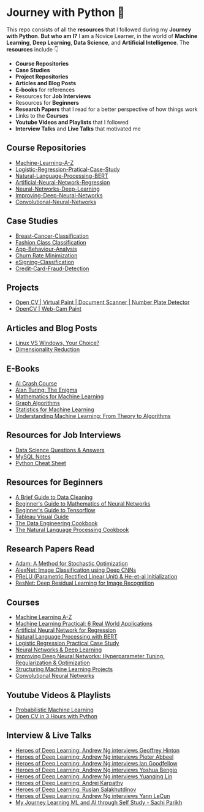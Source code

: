 # Journey with Python 🐍
This repo consists of all the **resources** that I followed during my **Journey with Python**. **But who am I?** I am a Novice Learner, in the world of **Machine Learning**, **Deep Learning**, **Data Science**, and **Artificial Intelligence**. The **resources** include 👇
- **Course Repositories**
- **Case Studies**
- **Project Repositories**
- **Articles and Blog Posts**
- **E-books** for references
- Resources for **Job Interviews**
- Resources for **Beginners**
- **Research Papers** that I read for a better perspective of how things work
- Links to the **Courses**
- **Youtube Videos and Playlists** that I followed
- **Interview Talks** and **Live Talks** that motivated me

## Course Repositories
- [Machine-Learning-A-Z](https://github.com/Elemento24/Machine-Learning-A-Z)
- [Logistic-Regression-Pratical-Case-Study](https://github.com/Elemento24/Logistic-Regression-Pratical-Case-Study)
- [Natural-Language-Processing-BERT](https://github.com/Elemento24/Natural-Language-Processing-BERT)
- [Artificial-Neural-Network-Regression](https://github.com/Elemento24/Artificial-Neural-Network-Regression)
- [Neural-Networks-Deep-Learning](https://github.com/Elemento24/Neural-Networks-Deep-Learning)
- [Improving-Deep-Neural-Networks](https://github.com/Elemento24/Improving-Deep-Neural-Networks)
- [Convolutional-Neural-Networks](https://github.com/Elemento24/Convolutional-Neural-Networks)

## Case Studies
- [Breast-Cancer-Classification](https://github.com/Elemento24/Breast-Cancer-Classification)
- [Fashion Class Classification](https://github.com/Elemento24/Fashion-Class-Classification)
- [App-Behaviour-Analysis](https://github.com/Elemento24/App-Behaviour-Analysis)
- [Churn Rate Minimization](https://github.com/Elemento24/Churn-Rate-Minimization)
- [eSigning-Classification](https://github.com/Elemento24/eSigning-Classification)
- [Credit-Card-Fraud-Detection](https://github.com/Elemento24/Credit-Card-Fraud-Detection)

## Projects
- [Open CV | Virtual Paint | Document Scanner | Number Plate Detector](https://github.com/Elemento24/OpenCV-Computer-Vision-Basics)
- [OpenCV | Web-Cam Paint](https://github.com/Elemento24/OpenCV-WebCam-Paint)

## Articles and Blog Posts
- [Linux VS Windows, Your Choice?](https://medium.com/developer-student-clubs-iiit-allahabad/linux-vs-windows-your-choice-76fad3ad6ce6?source=friends_link&sk=9757b12b75e464aa2b66fd4ea243f97f)
- [Dimensionality Reduction](https://elemento.medium.com/dimensionality-reduction-c4727ad078e6)

## E-Books
- [AI Crash Course](./eBooks/AI%20Crash%20Course.pdf)
- [Alan Turing: The Enigma](./eBooks/Alan%20Turing%20The%20Enigma.pdf)
- [Mathematics for Machine Learning](./eBooks/Mathematics%20for%20Machine%20Learning.pdf)
- [Graph Algorithms](./eBooks/Neo4j%20Graph%20Algorithms.pdf)
- [Statistics for Machine Learning](./eBooks/Statistics%20for%20Machine%20Learning.pdf)
- [Understanding Machine Learning: From Theory to Algorithms](eBooks/Understanding%20Machine%20Learning%20Theory%20Algorithms.pdf)

## Resources for Job Interviews
- [Data Science Questions & Answers](./Resources/Data%20Science%20QA.pdf)
- [MySQL Notes](./Resources/MySQL%20Notes.pdf)
- [Python Cheat Sheet](./Resources/Python%20Cheat%20Sheet.pdf)

## Resources for Beginners
- [A Brief Guide to Data Cleaning](Resources/A%20Brief%20Guide%20to%20Data%20Cleaning.pdf)
- [Beginner's Guide to Mathematics of Neural Networks](./Resources/Beginner's%20Guide%20to%20Mathematics%20of%20NN.pdf)
- [Beginner's Guide to Tensorflow](./Resources/Beginner's%20Guide%20to%20Tensorflow.pdf)
- [Tableau Visual Guide](Resources/Tableau%20Visual%20Guidebook.pdf)
- [The Data Engineering Cookbook](./Resources/The%20Data%20Engineering%20Cookbook.pdf)
- [The Natural Language Processing Cookbook](Resources/The%20NLP%20Cookbook.pdf)

## Research Papers Read
- [Adam: A Method for Stochastic Optimization](./Research%20Papers/Adam%20Stochastic%20Optimization.pdf)
- [AlexNet: Image Classification using Deep CNNs](Research%20Papers/AlexNet%20ImageNet%20Classification.pdf)
- [PReLU (Parametric Rectified Linear Unit) & He-et-al Initialization](./Research%20Papers/PReLU%20&%20He-et-al%20Initialization.pdf)
- [ResNet: Deep Residual Learning for Image Recognition](Research%20Papers/ResNet%20for%20Image%20Recognition.pdf)

## Courses 
- [Machine Learning A-Z](https://www.udemy.com/share/101WciCEIfcVxQRXw=/)
- [Machine Learning Practical: 6 Real World Applications](https://www.udemy.com/share/101XIsCEIfcVxQRXw=/)
- [Artificial Neural Network for Regression](https://www.udemy.com/share/102R9WCEIfcVxQRXw=/)
- [Natural Language Processing with BERT](https://www.udemy.com/share/102R7CCEIfcVxQRXw=/)
- [Logistic Regression Practical Case Study](https://www.udemy.com/share/102R7cCEIfcVxQRXw=/)
- [Neural Networks & Deep Learning](https://www.coursera.org/learn/neural-networks-deep-learning)
- [Improving Deep Neural Networks: Hyperparameter Tuning, Regularization & Optimization](https://www.coursera.org/learn/deep-neural-network)
- [Structuring Machine Learning Projects](https://www.coursera.org/learn/machine-learning-projects)
- [Convolutional Neural Networks](https://www.coursera.org/learn/convolutional-neural-networks)

## Youtube Videos & Playlists
- [Probabilistic Machine Learning](https://youtube.com/playlist?list=PL05umP7R6ij1tHaOFY96m5uX3J21a6yNd)
- [Open CV in 3 Hours with Python](https://youtu.be/WQeoO7MI0Bs)

## Interview & Live Talks
- [Heroes of Deep Learning: Andrew Ng interviews Geoffrey Hinton](https://youtu.be/-eyhCTvrEtE)
- [Heroes of Deep Learning: Andrew Ng interviews Pieter Abbeel](https://youtu.be/dmkPJpWCVcI)
- [Heroes of Deep Learning: Andrew Ng interviews Ian Goodfellow](https://youtu.be/pWAc9B2zJS4)
- [Heroes of Deep Learning: Andrew Ng interviews Yoshua Bengio](https://youtu.be/pnTLZQhFpaE)
- [Heroes of Deep Learning: Andrew Ng interviews Yuanqing Lin](https://youtu.be/dwFcodBz_2I)
- [Heroes of Deep Learning: Andrej Karpathy](https://youtu.be/xxu4IqwKw0w)
- [Heroes of Deep Learning: Ruslan Salakhutdinov](https://youtu.be/OT91E6_Qm1A)
- [Heroes of Deep Learning: Andrew Ng interviews Yann LeCun](https://youtu.be/Svb1c6AkRzE)
- [My Journey Learning ML and AI through Self Study - Sachi Parikh](https://youtu.be/iN7cAHpBA9s)


